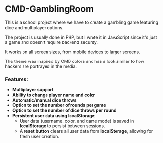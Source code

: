 # CMD-GamblingRoom

This is a school project where we have to create a gambling game featuring dice and multiplayer options.

The project is usually done in PHP, but I wrote it in JavaScript since it's just a game and doesn't require backend security.

It works on all screen sizes, from mobile devices to larger screens.

The theme was inspired by CMD colors and has a look similar to how hackers are portrayed in the media.

### **Features:**
- **Multiplayer support**
- **Ability to change player name and color**
- **Automatic/manual dice throws**
- **Option to set the number of rounds per game**
- **Option to set the number of dice throws per round**
- **Persistent user data using localStorage**:
  - User data (username, color, and game mode) is saved in **localStorage** to persist between sessions.
  - A **reset button** clears all user data from **localStorage**, allowing for fresh user creation.
